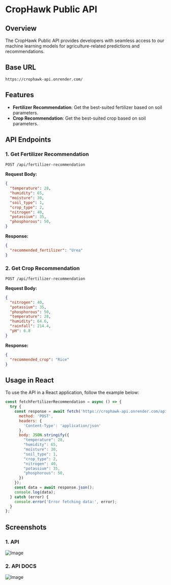 # CropHawk Public API

## Overview
The CropHawk Public API provides developers with seamless access to our machine learning models for agriculture-related predictions and recommendations.

## Base URL
```
https://crophawk-api.onrender.com/
```

## Features
- **Fertilizer Recommendation**: Get the best-suited fertilizer based on soil parameters.
- **Crop Recommendation**: Get the best-suited crop based on soil parameters.

## API Endpoints
### 1. Get Fertilizer Recommendation
```
POST /api/fertilizer-recommendation
```
**Request Body:**
```json
{
  "temperature": 28,
  "humidity": 65,
  "moisture": 30,
  "soil_type": 1,
  "crop_type": 2,
  "nitrogen": 40,
  "potassium": 35,
  "phosphorous": 50,
}
```
**Response:**
```json
{
  "recommended_fertilizer": "Urea"
}
```

### 2. Get Crop Recommendation
```
POST /api/fertilizer-recommendation
```
**Request Body:**
```json
{
  "nitrogen": 40,
  "potassium": 35,
  "phosphorous": 50,
  "temperature": 28,
  "humidity": 64.6,
  "rainfall": 214.4,
  "pH": 6.8
}
```
**Response:**
```json
{
  "recommended_crop": "Rice"
}
```

## Usage in React
To use the API in a React application, follow the example below:

```js
const fetchFertilizerRecommendation = async () => {
  try {
    const response = await fetch('https://crophawk-api.onrender.com/api/fertilizer-recommendation', {
      method: 'POST',
      headers: {
        'Content-Type': 'application/json'
      },
      body: JSON.stringify({
        "temperature": 28,
        "humidity": 65,
        "moisture": 30,
        "soil_type": 1,
        "crop_type": 2,
        "nitrogen": 40,
        "potassium": 35,
        "phosphorous": 50,
      })
    });
    const data = await response.json();
    console.log(data);
  } catch (error) {
    console.error('Error fetching data:', error);
  }
};
```

## Screenshots
### 1. API
![Image](https://github.com/user-attachments/assets/af842afe-5bc8-4819-8273-62fdf77a08f1)

### 2. API DOCS
![Image](https://github.com/user-attachments/assets/6034ee1c-9243-4ee4-8f0c-5395e6e661ce)

